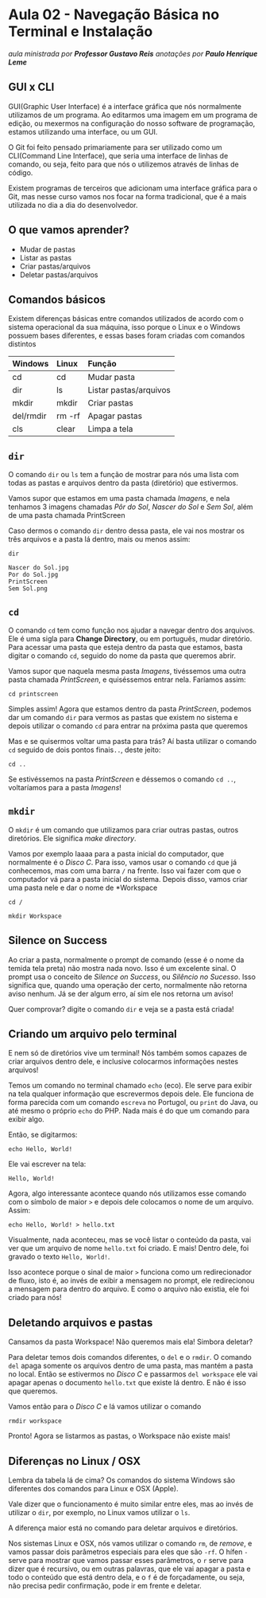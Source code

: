 # Aula 02 - Navegação Básica no Terminal e Instalação

_aula ministrada por **Professor Gustavo Reis**_
_anotações por **Paulo Henrique Leme**_

## GUI x CLI

GUI(Graphic User Interface) é a interface gráfica que nós normalmente utilizamos de um programa. Ao editarmos uma imagem em um programa de edição, ou mexermos na configuração do nosso software de programação, estamos utilizando uma interface, ou um GUI.

O Git foi feito pensado primariamente para ser utilizado como um CLI(Command Line Interface), que seria uma interface de linhas de comando, ou seja, feito para que nós o utilizemos através de linhas de código.

Existem programas de terceiros que adicionam uma interface gráfica para o Git, mas nesse curso vamos nos focar na forma tradicional, que é a mais utilizada no dia a dia do desenvolvedor.

## O que vamos aprender?

* Mudar de pastas
* Listar as pastas
* Criar pastas/arquivos
* Deletar pastas/arquivos

## Comandos básicos

Existem diferenças básicas entre comandos utilizados de acordo com o sistema operacional da sua máquina, isso porque o Linux e o Windows possuem bases diferentes, e essas bases foram criadas com comandos distintos

Windows | Linux  | Função
:--- | :--- | :---
cd | cd  | Mudar pasta
dir | ls | Listar pastas/arquivos
mkdir | mkdir | Criar pastas
del/rmdir | rm -rf | Apagar pastas
cls | clear | Limpa a tela


## `dir`
O comando `dir` ou `ls` tem a função de mostrar para nós uma lista com todas as pastas e arquivos dentro da pasta (diretório) que estivermos.

Vamos supor que estamos em uma pasta chamada *Imagens*, e nela tenhamos 3 imagens chamadas *Pôr do Sol*, *Nascer do Sol* e *Sem Sol*, além de uma pasta chamada PrintScreen

Caso dermos o comando `dir` dentro dessa pasta, ele vai nos mostrar os três arquivos e a pasta lá dentro, mais ou menos assim:

```
dir

Nascer do Sol.jpg
Por do Sol.jpg
PrintScreen
Sem Sol.png
```

## `cd`

O comando `cd` tem como função nos ajudar a navegar dentro dos arquivos. Ele é uma sigla para **Change Directory**, ou em português, mudar diretório.
Para acessar uma pasta que esteja dentro da pasta que estamos, basta digitar o comando `cd`, seguido do nome da pasta que queremos abrir.

Vamos supor que naquela mesma pasta *Imagens*, tivéssemos uma outra pasta chamada *PrintScreen*, e quiséssemos entrar nela. Faríamos assim:

```
cd printscreen
```

Simples assim! Agora que estamos dentro da pasta *PrintScreen*, podemos dar um comando `dir` para vermos as pastas que existem no sistema e depois utilizar o comando `cd` para entrar na próxima pasta que queremos

Mas e se quisermos voltar uma pasta para trás? Aí basta utilizar o comando `cd` seguido de dois pontos finais`..`, deste jeito:

```
cd ..
```
Se estivéssemos na pasta *PrintScreen* e déssemos o comando `cd ..`, voltaríamos para a pasta *Imagens*!

## `mkdir`

O `mkdir` é um comando que utilizamos para criar outras pastas, outros diretórios. Ele significa *make directory*.

Vamos por exemplo laaaa para a pasta inicial do computador, que normalmente é o *Disco C*. Para isso, vamos usar o comando `cd` que já conhecemos, mas com uma barra `/` na frente. Isso vai fazer com que o computador vá para a pasta inicial do sistema. Depois disso, vamos criar uma pasta nele e dar o nome de *Workspace

```
cd /

mkdir Workspace
```

## Silence on Success

Ao criar a pasta, normalmente o prompt de comando (esse é o nome da temida tela preta) não mostra nada novo. Isso é um excelente sinal. O prompt usa o conceito de *Silence on Success*, ou *Silêncio no Sucesso*. Isso significa que, quando uma operação der certo, normalmente não retorna aviso nenhum. Já se der algum erro, aí sim ele nos retorna um aviso!

Quer comprovar? digite o comando `dir` e veja se a pasta está criada!

## Criando um arquivo pelo terminal

E nem só de diretórios vive um terminal! Nós também somos capazes de criar arquivos dentro dele, e inclusive colocarmos informações nestes arquivos!

Temos um comando no terminal chamado `echo` (eco). Ele serve para exibir na tela qualquer informação que escrevermos depois dele. Ele funciona de forma parecida com um comando `escreva` no Portugol, ou `print` do Java, ou até mesmo o próprio `echo` do PHP. Nada mais é do que um comando para exibir algo.

Então, se digitarmos:

```
echo Hello, World!
```

Ele vai escrever na tela:

```
Hello, World!
```

Agora, algo interessante acontece quando nós utilizamos esse comando com o símbolo de maior `>` e depois dele colocamos o nome de um arquivo. Assim:

```
echo Hello, World! > hello.txt
```

Visualmente, nada aconteceu, mas se você listar o conteúdo da pasta, vai ver que um arquivo de nome `hello.txt` foi criado. E mais! Dentro dele, foi gravado o texto `Hello, World!`.

Isso acontece porque o sinal de maior `>` funciona como um redirecionador de fluxo, isto é, ao invés de exibir a mensagem no prompt, ele redirecionou a mensagem para dentro do arquivo. E como o arquivo não existia, ele foi criado para nós!

## Deletando arquivos e pastas

Cansamos da pasta Workspace! Não queremos mais ela! Simbora deletar?

Para deletar temos dois comandos diferentes, o `del` e o `rmdir`. O comando `del` apaga somente os arquivos dentro de uma pasta, mas mantém a pasta no local. Então se estivermos no *Disco C* e passarmos `del workspace` ele vai apagar apenas o documento `hello.txt` que existe lá dentro. E não é isso que queremos.

Vamos então para o *Disco C* e lá vamos utilizar o comando

```
rmdir workspace
```

Pronto! Agora se listarmos as pastas, o Workspace não existe mais!

## Diferenças no Linux / OSX

Lembra da tabela lá de cima? Os comandos do sistema Windows são diferentes dos comandos para Linux e OSX (Apple).

Vale dizer que o funcionamento é muito similar entre eles, mas ao invés de utilizar o `dir`, por exemplo, no Linux vamos utilizar o `ls`.

A diferença maior está no comando para deletar arquivos e diretórios.

Nos sistemas Linux e OSX, nós vamos utilizar o comando `rm`, de *remove*, e vamos passar dois parâmetros especiais para eles que são `-rf`. O hífen `-` serve para mostrar que vamos passar esses parâmetros, o `r` serve para dizer que é recursivo, ou em outras palavras, que ele vai apagar a pasta e todo o conteúdo que está dentro dela, e o `f` é de forçadamente, ou seja, não precisa pedir confirmação, pode ir em frente e deletar.
